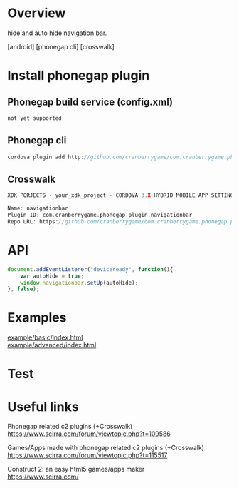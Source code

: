 # Overview #
hide and auto hide navigation bar.

[android] [phonegap cli] [crosswalk]
# Install phonegap plugin #

## Phonegap build service (config.xml) ##
```c
not yet supported
```
## Phonegap cli ##
```c
cordova plugin add http://github.com/cranberrygame/com.cranberrygame.phonegap.plugin.navigationbar
```
## Crosswalk ##
```c
XDK PORJECTS - your_xdk_project - CORDOVA 3.X HYBRID MOBILE APP SETTINGS - PLUGINS AND PERMISSIONS - Third Party Plugins - Add a Third Party Plugin - Get Plugin from the Web -

Name: navigationbar
Plugin ID: com.cranberrygame.phonegap.plugin.navigationbar
Repo URL: https://github.com/cranberrygame/com.cranberrygame.phonegap.plugin.navigationbar
```
# API #
```javascript
document.addEventListener("deviceready", function(){
	var autoHide = true;
	window.navigationbar.setUp(autoHide);		
}, false);	
```
# Examples #
<a href="https://github.com/cranberrygame/com.cranberrygame.phonegap.plugin.navigationbar/blob/master/example/basic/index.html">example/basic/index.html</a><br>
<a href="https://github.com/cranberrygame/com.cranberrygame.phonegap.plugin.navigationbar/blob/master/example/advanced/index.html">example/advanced/index.html</a>
# Test #

# Useful links #
Phonegap related c2 plugins (+Crosswalk)<br>
https://www.scirra.com/forum/viewtopic.php?t=109586

Games/Apps made with phonegap related c2 plugins (+Crosswalk)<br>
https://www.scirra.com/forum/viewtopic.php?t=115517

Construct 2: an easy html5 games/apps maker<br>
https://www.scirra.com/
